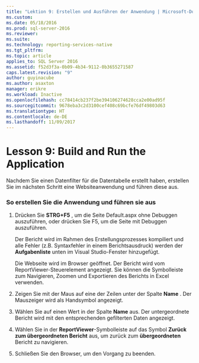 ```yaml
---
title: "Lektion 9: Erstellen und Ausführen der Anwendung | Microsoft-Dokumentation"
ms.custom: 
ms.date: 05/18/2016
ms.prod: sql-server-2016
ms.reviewer: 
ms.suite: 
ms.technology: reporting-services-native
ms.tgt_pltfrm: 
ms.topic: article
applies_to: SQL Server 2016
ms.assetid: f52d3f3a-0b09-4b34-9112-0b3655271587
caps.latest.revision: "9"
author: guyinacube
ms.author: asaxton
manager: erikre
ms.workload: Inactive
ms.openlocfilehash: cc78414cb237f2be394106274628cca2e00ad95f
ms.sourcegitcommit: 9678eba3c2d3100cef408c69bcfe76df49803d63
ms.translationtype: HT
ms.contentlocale: de-DE
ms.lasthandoff: 11/09/2017
---
```

# <a name="lesson-9-build-and-run-the-application"></a>Lesson 9: Build and Run the Application
Nachdem Sie einen Datenfilter für die Datentabelle erstellt haben, erstellen Sie im nächsten Schritt eine Websiteanwendung und führen diese aus.  
  
### <a name="to-build-and-run-the-application"></a>So erstellen Sie die Anwendung und führen sie aus  
  
1.  Drücken Sie **STRG+F5** , um die Seite Default.aspx ohne Debuggen auszuführen, oder drücken Sie F5, um die Seite mit Debuggen auszuführen.  
  
    Der Bericht wird im Rahmen des Erstellungsprozesses kompiliert und alle Fehler (z.B. Syntaxfehler in einem Berichtsausdruck) werden der **Aufgabenliste** unten im Visual Studio-Fenster hinzugefügt.  
  
    Die Webseite wird im Browser geöffnet. Der Bericht wird vom ReportViewer-Steuerelement angezeigt. Sie können die Symbolleiste zum Navigieren, Zoomen und Exportieren des Berichts in Excel verwenden.  
  
2.  Zeigen Sie mit der Maus auf eine der Zeilen unter der Spalte **Name** . Der Mauszeiger wird als Handsymbol angezeigt.  
  
3.  Wählen Sie auf einen Wert in der Spalte **Name** aus. Der untergeordnete Bericht wird mit den entsprechenden gefilterten Daten angezeigt.  
  
4.  Wählen Sie in der **ReportViewer**-Symbolleiste auf das Symbol **Zurück zum übergeordneten Bericht** aus, um zurück zum **übergeordneten** Bericht zu navigieren.  
  
5.  Schließen Sie den Browser, um den Vorgang zu beenden.  
  
  
  

